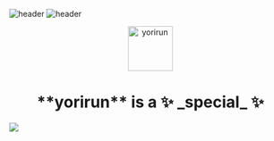 ![header](https://capsule-render.vercel.app/api?type=waving&color=#ffffff&height=150&section=header&text=yorirun&fontColor=000000&fontSize=70&animation=blink)
![header](https://capsule-render.vercel.app/api?text=yorirun)
<div align = "center">
 <img aria-label="yorirun" src="https://avatars.githubusercontent.com/u/117011631?s=40&amp;v=4" alt="yorirun" size="80" height="80" width="80">
<h1>**yorirun** is a ✨ _special_ ✨</h1>
 </div>

<div>
<img src="https://img.shields.io/badge/github-181717?style=for-the-badge&logo=github&logoColor=white" onclick = "https://github.com/yorirun">
<div>
 
<!--
**yorirun/yorirun** is a ✨ _special_ ✨ repository because its `README.md` (this file) appears on your GitHub profile.
